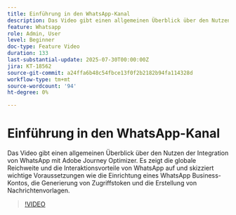 ```yaml
---
title: Einführung in den WhatsApp-Kanal
description: Das Video gibt einen allgemeinen Überblick über den Nutzen der Integration von WhatsApp mit Adobe Journey Optimizer. Es zeigt die globale Reichweite und die Interaktionsvorteile von WhatsApp auf und skizziert wichtige Voraussetzungen wie die Einrichtung eines WhatsApp Business-Kontos, die Generierung von Zugriffstoken und die Erstellung von Nachrichtenvorlagen.
feature: Whatsapp
role: Admin, User
level: Beginner
doc-type: Feature Video
duration: 133
last-substantial-update: 2025-07-30T00:00:00Z
jira: KT-18562
source-git-commit: a24ffa6b48c54fbce13f0f2b2182b94fa114328d
workflow-type: tm+mt
source-wordcount: '94'
ht-degree: 0%

---
```



# Einführung in den WhatsApp-Kanal

Das Video gibt einen allgemeinen Überblick über den Nutzen der Integration von WhatsApp mit Adobe Journey Optimizer. Es zeigt die globale Reichweite und die Interaktionsvorteile von WhatsApp auf und skizziert wichtige Voraussetzungen wie die Einrichtung eines WhatsApp Business-Kontos, die Generierung von Zugriffstoken und die Erstellung von Nachrichtenvorlagen.

>[!VIDEO](https://video.tv.adobe.com/v/3470296/?learn=on&enablevpops)
